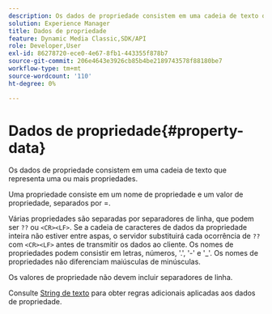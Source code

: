 ```yaml
---
description: Os dados de propriedade consistem em uma cadeia de texto que representa uma ou mais propriedades.
solution: Experience Manager
title: Dados de propriedade
feature: Dynamic Media Classic,SDK/API
role: Developer,User
exl-id: 86278720-ece0-4e67-8fb1-443355f878b7
source-git-commit: 206e4643e3926cb85b4be2189743578f88180be7
workflow-type: tm+mt
source-wordcount: '110'
ht-degree: 0%

---
```


# Dados de propriedade{#property-data}

Os dados de propriedade consistem em uma cadeia de texto que representa uma ou mais propriedades.

Uma propriedade consiste em um nome de propriedade e um valor de propriedade, separados por =.

Várias propriedades são separadas por separadores de linha, que podem ser `??` ou `<CR><LF>`. Se a cadeia de caracteres de dados da propriedade inteira não estiver entre aspas, o servidor substituirá cada ocorrência de `??` com `<CR><LF>` antes de transmitir os dados ao cliente. Os nomes de propriedades podem consistir em letras, números, &#39;.&#39;, &#39;-&#39; e &#39;_&#39;. Os nomes de propriedades não diferenciam maiúsculas de minúsculas.

Os valores de propriedade não devem incluir separadores de linha.

Consulte [String de texto](../../../../../../is-api/image-catalog/image-serving-api-ref/c-image-catalog-reference/c-overview/c-common-data-types/r-text-string.md#reference-ae0a9e181b0e40c6bcdb43af7f481d63) para obter regras adicionais aplicadas aos dados de propriedade.
